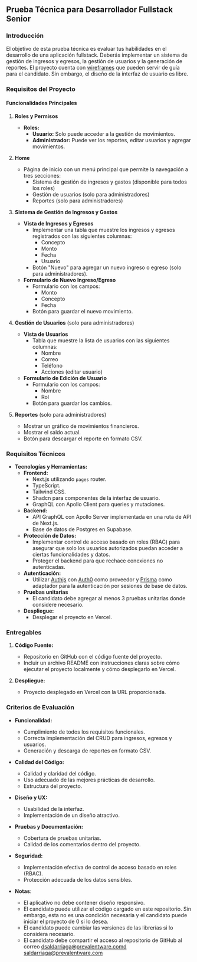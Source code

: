 ## Prueba Técnica para Desarrollador Fullstack Senior

### Introducción

El objetivo de esta prueba técnica es evaluar tus habilidades en el desarrollo de una aplicación fullstack. Deberás implementar un sistema de gestión de ingresos y egresos, la gestión de usuarios y la generación de reportes. El proyecto cuenta con [wireframes](<https://www.figma.com/design/2PINjveveJJ9ZAAwxwNoRK/Wireframes-(Copy)?node-id=0-1&t=6q0Q0id8YnjH9fJt-1>) que pueden servir de guía para el candidato. Sin embargo, el diseño de la interfaz de usuario es libre.

### Requisitos del Proyecto

#### Funcionalidades Principales

1. **Roles y Permisos**

   - **Roles:**
     - **Usuario:** Solo puede acceder a la gestión de movimientos.
     - **Administrador:** Puede ver los reportes, editar usuarios y agregar movimientos.

2. **Home**

   - Página de inicio con un menú principal que permite la navegación a tres secciones:
     - Sistema de gestión de ingresos y gastos (disponible para todos los roles)
     - Gestión de usuarios (solo para administradores)
     - Reportes (solo para administradores)

3. **Sistema de Gestión de Ingresos y Gastos**

   - **Vista de Ingresos y Egresos**
     - Implementar una tabla que muestre los ingresos y egresos registrados con las siguientes columnas:
       - Concepto
       - Monto
       - Fecha
       - Usuario
     - Botón "Nuevo" para agregar un nuevo ingreso o egreso (solo para administradores).
   - **Formulario de Nuevo Ingreso/Egreso**
     - Formulario con los campos:
       - Monto
       - Concepto
       - Fecha
     - Botón para guardar el nuevo movimiento.

4. **Gestión de Usuarios** (solo para administradores)

   - **Vista de Usuarios**
     - Tabla que muestre la lista de usuarios con las siguientes columnas:
       - Nombre
       - Correo
       - Teléfono
       - Acciones (editar usuario)
   - **Formulario de Edición de Usuario**
     - Formulario con los campos:
       - Nombre
       - Rol
     - Botón para guardar los cambios.

5. **Reportes** (solo para administradores)
   - Mostrar un gráfico de movimientos financieros.
   - Mostrar el saldo actual.
   - Botón para descargar el reporte en formato CSV.

### Requisitos Técnicos

- **Tecnologías y Herramientas:**
  - **Frontend:**
    - Next.js utilizando `pages` router.
    - TypeScript.
    - Tailwind CSS.
    - Shadcn para componentes de la interfaz de usuario.
    - GraphQL con Apollo Client para queries y mutaciones.
  - **Backend:**
    - API GraphQL con Apollo Server implementada en una ruta de API de Next.js.
    - Base de datos de Postgres en Supabase.
  - **Protección de Datos:** 
    - Implementar control de acceso basado en roles (RBAC) para asegurar que solo los usuarios autorizados puedan acceder a ciertas funcionalidades y datos.
    - Proteger el backend para que rechace conexiones no autenticadas.
  - **Autenticación:**
    - Utilizar [Authjs](https://authjs.dev/) con [Auth0](https://auth0.com/) como proveedor y [Prisma](https://prisma.io) como adaptador para la autenticación por sesiones de base de datos.
  - **Pruebas unitarias**
    - El candidato debe agregar al menos 3 pruebas unitarias donde considere necesario.
  - **Despliegue:**
    - Desplegar el proyecto en Vercel.

### Entregables

1. **Código Fuente:**

   - Repositorio en GitHub con el código fuente del proyecto.
   - Incluir un archivo README con instrucciones claras sobre cómo ejecutar el proyecto localmente y cómo desplegarlo en Vercel.

2. **Despliegue:**
   - Proyecto desplegado en Vercel con la URL proporcionada.

### Criterios de Evaluación

- **Funcionalidad:**

  - Cumplimiento de todos los requisitos funcionales.
  - Correcta implementación del CRUD para ingresos, egresos y usuarios.
  - Generación y descarga de reportes en formato CSV.

- **Calidad del Código:**

  - Calidad y claridad del código.
  - Uso adecuado de las mejores prácticas de desarrollo.
  - Estructura del proyecto.

- **Diseño y UX:**

  - Usabilidad de la interfaz.
  - Implementación de un diseño atractivo.

- **Pruebas y Documentación:**

  - Cobertura de pruebas unitarias.
  - Calidad de los comentarios dentro del proyecto.

- **Seguridad:**

  - Implementación efectiva de control de acceso basado en roles (RBAC).
  - Protección adecuada de los datos sensibles.

- **Notas**:
  - El aplicativo no debe contener diseño responsivo.
  - El candidato puede utilizar el código cargado en este repositorio. Sin embargo, esta no es una condición necesaria y el candidato puede iniciar el proyecto de 0 si lo desea.
  - El candidato puede cambiar las versiones de las librerías si lo considera necesario.
  - El candidato debe compartir el acceso al repositorio de GitHub al correo dsaldarriaga@prevalentware.comd saldarriaga@prevalentware.com
